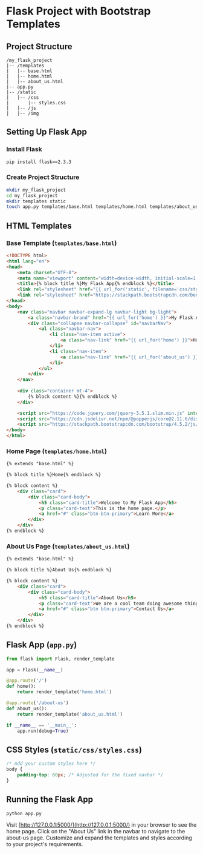 # Flask Project with Bootstrap Templates

## Project Structure

```
/my_flask_project
|-- /templates
|   |-- base.html
|   |-- home.html
|   |-- about_us.html
|-- app.py
|-- /static
|   |-- /css
|       |-- styles.css
|   |-- /js
|   |-- /img
```

## Setting Up Flask App

### Install Flask
```bash
pip install flask==2.3.3
```

### Create Project Structure
```bash
mkdir my_flask_project
cd my_flask_project
mkdir templates static
touch app.py templates/base.html templates/home.html templates/about_us.html static/css/styles.css
```

## HTML Templates

### Base Template (`templates/base.html`)
```html
<!DOCTYPE html>
<html lang="en">
<head>
    <meta charset="UTF-8">
    <meta name="viewport" content="width=device-width, initial-scale=1.0">
    <title>{% block title %}My Flask App{% endblock %}</title>
    <link rel="stylesheet" href="{{ url_for('static', filename='css/styles.css') }}">
    <link rel="stylesheet" href="https://stackpath.bootstrapcdn.com/bootstrap/4.5.2/css/bootstrap.min.css" integrity="sha384-B4gt1jrGC7Jh4AgTPSdUtOBvfO8sh+WyqJS8f5l5P04PPvPbExk+V4NKeN4u" crossorigin="anonymous">
</head>
<body>
    <nav class="navbar navbar-expand-lg navbar-light bg-light">
        <a class="navbar-brand" href="{{ url_for('home') }}">My Flask App</a>
        <div class="collapse navbar-collapse" id="navbarNav">
            <ul class="navbar-nav">
                <li class="nav-item active">
                    <a class="nav-link" href="{{ url_for('home') }}">Home</a>
                </li>
                <li class="nav-item">
                    <a class="nav-link" href="{{ url_for('about_us') }}">About Us</a>
                </li>
            </ul>
        </div>
    </nav>
    
    <div class="container mt-4">
        {% block content %}{% endblock %}
    </div>

    <script src="https://code.jquery.com/jquery-3.5.1.slim.min.js" integrity="sha384-DfXdz2htPH0lsSSs5nCTpuj/zy4C+OGpamoFVy38MVBnE+IbbVYUew+OrCXaRkfj" crossorigin="anonymous"></script>
    <script src="https://cdn.jsdelivr.net/npm/@popperjs/core@2.11.6/dist/umd/popper.min.js" integrity="sha384-oBqDVmMz9ATKxIep9tiCxS/Z9fNfEXg+rRtBSEUyIvZlLq5TaPh5oe3haCIbY/Hj" crossorigin="anonymous"></script>
    <script src="https://stackpath.bootstrapcdn.com/bootstrap/4.5.2/js/bootstrap.min.js" integrity="sha384-B4gt1jrGC7Jh4AgTPSdUtOBvfO8sh+WyqJS8f5l5P04PPvPbExk+V4NKeN4u" crossorigin="anonymous"></script>
</body>
</html>
```

### Home Page (`templates/home.html`)
```html
{% extends "base.html" %}

{% block title %}Home{% endblock %}

{% block content %}
    <div class="card">
        <div class="card-body">
            <h5 class="card-title">Welcome to My Flask App</h5>
            <p class="card-text">This is the home page.</p>
            <a href="#" class="btn btn-primary">Learn More</a>
        </div>
    </div>
{% endblock %}
```

### About Us Page (`templates/about_us.html`)
```html
{% extends "base.html" %}

{% block title %}About Us{% endblock %}

{% block content %}
    <div class="card">
        <div class="card-body">
            <h5 class="card-title">About Us</h5>
            <p class="card-text">We are a cool team doing awesome things!</p>
            <a href="#" class="btn btn-primary">Contact Us</a>
        </div>
    </div>
{% endblock %}
```

## Flask App (`app.py`)

```python
from flask import Flask, render_template

app = Flask(__name__)

@app.route('/')
def home():
    return render_template('home.html')

@app.route('/about-us')
def about_us():
    return render_template('about_us.html')

if __name__ == '__main__':
    app.run(debug=True)
```

## CSS Styles (`static/css/styles.css`)

```css
/* Add your custom styles here */
body {
    padding-top: 60px; /* Adjusted for the fixed navbar */
}
```

## Running the Flask App

```bash
python app.py
```

Visit [http://127.0.0.1:5000/](http://127.0.0.1:5000/) in your browser to see the home page. Click on the "About Us" link in the navbar to navigate to the about-us page. Customize and expand the templates and styles according to your project's requirements.